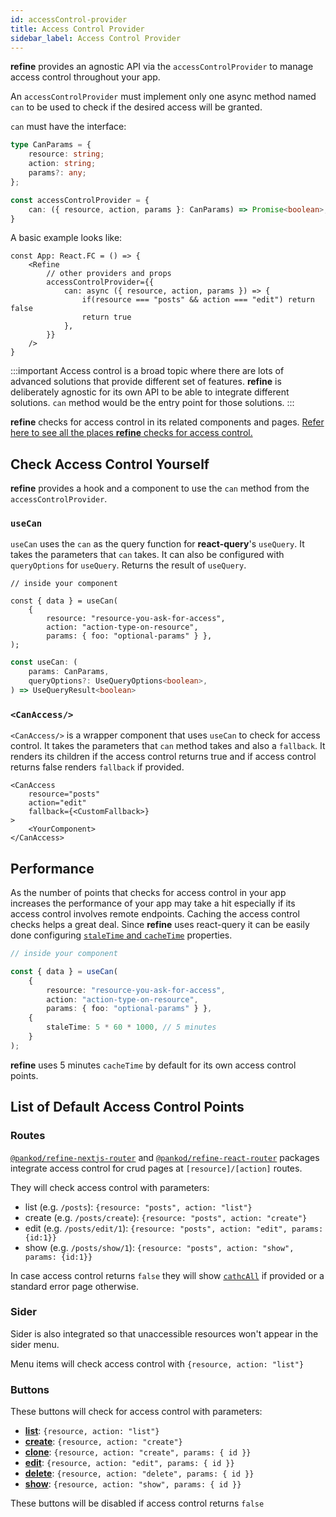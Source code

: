 ```yaml
---
id: accessControl-provider
title: Access Control Provider
sidebar_label: Access Control Provider
---
```


**refine** provides an agnostic API via the `accessControlProvider` to manage access control throughout your app.

An `accessControlProvider` must implement only one async method named `can` to be used to check if the desired access will be granted.

`can` must have the interface:

```ts
type CanParams = {
    resource: string;
    action: string;
    params?: any;
};

const accessControlProvider = {
    can: ({ resource, action, params }: CanParams) => Promise<boolean>;
}
```

A basic example looks like:

```tsx
const App: React.FC = () => {
    <Refine
        // other providers and props
        accessControlProvider={{
            can: async ({ resource, action, params }) => {
                if(resource === "posts" && action === "edit") return false
                return true
            },
        }}
    />
}
```

:::important
Access control is a broad topic where there are lots of advanced solutions that provide different set of features. **refine** is deliberately agnostic for its own API to be able to integrate different solutions. `can` method would be the entry point for those solutions.
:::

**refine** checks for access control in its related components and pages. [Refer here to see all the places **refine** checks for access control.](#list-of-default-access-control-points)

## Check Access Control Yourself

**refine** provides a hook and a component to use the `can` method from the `accessControlProvider`.

### `useCan`

`useCan` uses the `can` as the query function for **react-query**'s `useQuery`. It takes the parameters that `can` takes. It can also be configured with `queryOptions` for `useQuery`. Returns the result of `useQuery`.

```tsx
// inside your component

const { data } = useCan(
    {
        resource: "resource-you-ask-for-access",
        action: "action-type-on-resource",
        params: { foo: "optional-params" } },
);
```

```ts
const useCan: (
    params: CanParams,
    queryOptions?: UseQueryOptions<boolean>,
) => UseQueryResult<boolean>
```

### `<CanAccess/>`

`<CanAccess/>` is a wrapper component that uses `useCan` to check for access control. It takes the parameters that `can` method takes and also a `fallback`. It renders its children if the access control returns true and if access control returns false renders `fallback` if provided.

```tsx
<CanAccess
    resource="posts"
    action="edit"
    fallback={<CustomFallback>}
>
    <YourComponent>
</CanAccess>
```

## Performance

As the number of points that checks for access control in your app increases the performance of your app may take a hit especially if its access control involves remote endpoints. Caching the access control checks helps a great deal. Since **refine** uses react-query it can be easily done configuring [`staleTime` and `cacheTime`](https://react-query.tanstack.com/reference/useQuery) properties.

```ts
// inside your component

const { data } = useCan(
    {
        resource: "resource-you-ask-for-access",
        action: "action-type-on-resource",
        params: { foo: "optional-params" } },
    {
        staleTime: 5 * 60 * 1000, // 5 minutes
    }
);
```

**refine** uses 5 minutes `cacheTime` by default for its own access control points.

## List of Default Access Control Points
### Routes

[`@pankod/refine-nextjs-router`][NextjsRouter] and [`@pankod/refine-react-router`][ReactRouter] packages integrate access control for crud pages at `[resource]/[action]` routes.

They will check access control with parameters:

- list (e.g. `/posts`): `{resource: "posts", action: "list"}`
- create (e.g. `/posts/create`): `{resource: "posts", action: "create"}`
- edit (e.g. `/posts/edit/1`): `{resource: "posts", action: "edit", params: {id:1}}`
- show (e.g. `/posts/show/1`): `{resource: "posts", action: "show", params: {id:1}}`

In case access control returns `false` they will show [`cathcAll`][CatchAll] if provided or a standard error page otherwise.

### Sider

Sider is also integrated so that unaccessible resources won't appear in the sider menu.

Menu items will check access control with `{resource, action: "list"}`

### Buttons

These buttons will check for access control with parameters:

- [**list**](/api-references/components/buttons/list): `{resource, action: "list"}`
- [**create**](/api-references/components/buttons/create): `{resource, action: "create"}`
- [**clone**](/api-references/components/buttons/clone): `{resource, action: "create", params: { id }}`
- [**edit**](/api-references/components/buttons/edit): `{resource, action: "edit", params: { id }}`
- [**delete**](/api-references/components/buttons/delete): `{resource, action: "delete", params: { id }}`
- [**show**](/api-references/components/buttons/show): `{resource, action: "show", params: { id }}`

These buttons will be disabled if access control returns `false`

[NextjsRouter]: https://www.npmjs.com/package/@pankod/refine-nextjs-router
[ReactRouter]: https://www.npmjs.com/package/@pankod/refine-react-router
[CatchAll]: /api-references/components/refine-config.md#catchall
[ListBtn]: /api-references/components/buttons/list.md